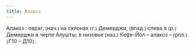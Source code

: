 ```yaml
---
title: Алакоз
---
```


Алакоз
: овраг, ⦅нач.⦆ на склонах ⦅г.⦆ Демерджи, ⦅впад.⦆ слева в ⦅р.⦆ Демерджи в черте Алушты; в низовье ⦅наз.⦆ Кефе-Йол – алакоз – ⦅рпл.⦆ ⦃Г10 – Д10⦄.

